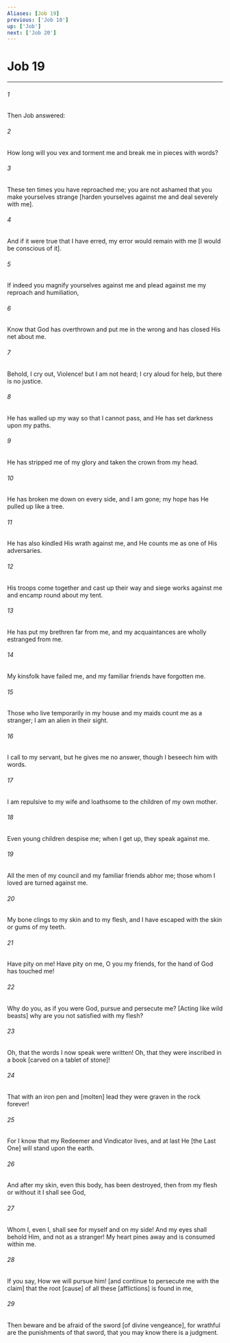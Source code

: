 ```yaml
---
Aliases: [Job 19]
previous: ['Job 18']
up: ['Job']
next: ['Job 20']
---
```

# Job 19

***


###### 1 


Then Job answered: 


###### 2 


How long will you vex and torment me and break me in pieces with words? 


###### 3 


These ten times you have reproached me; you are not ashamed that you make yourselves strange [harden yourselves against me and deal severely with me]. 


###### 4 


And if it were true that I have erred, my error would remain with me [I would be conscious of it]. 


###### 5 


If indeed you magnify yourselves against me and plead against me my reproach and humiliation, 


###### 6 


Know that God has overthrown and put me in the wrong and has closed His net about me. 


###### 7 


Behold, I cry out, Violence! but I am not heard; I cry aloud for help, but there is no justice. 


###### 8 


He has walled up my way so that I cannot pass, and He has set darkness upon my paths. 


###### 9 


He has stripped me of my glory and taken the crown from my head. 


###### 10 


He has broken me down on every side, and I am gone; my hope has He pulled up like a tree. 


###### 11 


He has also kindled His wrath against me, and He counts me as one of His adversaries. 


###### 12 


His troops come together and cast up their way and siege works against me and encamp round about my tent. 


###### 13 


He has put my brethren far from me, and my acquaintances are wholly estranged from me. 


###### 14 


My kinsfolk have failed me, and my familiar friends have forgotten me. 


###### 15 


Those who live temporarily in my house and my maids count me as a stranger; I am an alien in their sight. 


###### 16 


I call to my servant, but he gives me no answer, though I beseech him with words. 


###### 17 


I am repulsive to my wife and loathsome to the children of my own mother. 


###### 18 


Even young children despise me; when I get up, they speak against me. 


###### 19 


All the men of my council and my familiar friends abhor me; those whom I loved are turned against me. 


###### 20 


My bone clings to my skin and to my flesh, and I have escaped with the skin or gums of my teeth. 


###### 21 


Have pity on me! Have pity on me, O you my friends, for the hand of God has touched me! 


###### 22 


Why do you, as if you were God, pursue and persecute me? [Acting like wild beasts] why are you not satisfied with my flesh? 


###### 23 


Oh, that the words I now speak were written! Oh, that they were inscribed in a book [carved on a tablet of stone]! 


###### 24 


That with an iron pen and [molten] lead they were graven in the rock forever! 


###### 25 


For I know that my Redeemer and Vindicator lives, and at last He [the Last One] will stand upon the earth. 


###### 26 


And after my skin, even this body, has been destroyed, then from my flesh or without it I shall see God, 


###### 27 


Whom I, even I, shall see for myself and on my side! And my eyes shall behold Him, and not as a stranger! My heart pines away and is consumed within me. 


###### 28 


If you say, How we will pursue him! [and continue to persecute me with the claim] that the root [cause] of all these [afflictions] is found in me, 


###### 29 


Then beware and be afraid of the sword [of divine vengeance], for wrathful are the punishments of that sword, that you may know there is a judgment.
